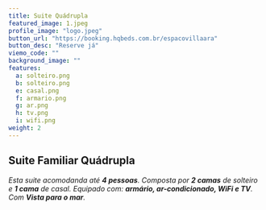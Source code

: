 ```yaml
---
title: Suite Quádrupla
featured_image: 1.jpeg
profile_image: "logo.jpeg"
button_url: "https://booking.hqbeds.com.br/espacovillaara"
button_desc: "Reserve já"
viemo_code: ""
background_image: ""
features:
  a: solteiro.png 
  b: solteiro.png
  e: casal.png
  f: armario.png
  g: ar.png
  h: tv.png
  i: wifi.png
weight: 2
---
```

## Suite Familiar Quádrupla
*Esta suite acomodanda até **4 pessoas**. Composta por **2 camas** de solteiro e **1 cama** de casal. Equipado com: **armário, ar-condicionado, WiFi e TV**. Com **Vista para o mar**.*


